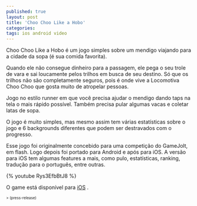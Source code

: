 ```yaml
---
published: true
layout: post
title: 'Choo Choo Like a Hobo'
categories: 
tags: ios android video
---
```


 
Choo Choo Like a Hobo &#233; um jogo simples sobre um mendigo viajando para a cidade da sopa (&#233; sua comida favorita).
 
Quando ele n&#227;o consegue dinheiro para a passagem, ele pega o seu trole de vara e sai loucamente pelos trilhos em busca de seu destino. S&#243; que os trilhos n&#227;o s&#227;o completamente seguros, pois &#233; onde vive a Locomotiva Choo Choo que gosta muito de atropelar pessoas.
 

 
Jogo no estilo runner em que voc&#234; precisa ajudar o mendigo dando taps na tela o mais r&#225;pido poss&#237;vel. Tamb&#233;m precisa pular algumas vacas e coletar latas de sopa.
 
O jogo &#233; muito simples, mas mesmo assim tem v&#225;rias estat&#237;sticas sobre o jogo e 6 backgrounds diferentes que podem ser destravados com o progresso.
 
Esse jogo foi originalmente concebido para uma competi&#231;&#227;o do GameJolt, em flash. Logo depois foi portado para Android e ap&#243;s para iOS. A vers&#227;o para iOS tem algumas features a mais, como pulo, estat&#237;sticas, ranking, tradu&#231;&#227;o para o portugu&#234;s, entre outras.
 
{% youtube Rys3EfbBtJ8 %}
 
O game est&#225; dispon&#237;vel para <a href="https://itunes.apple.com/us/app/id688813921?mt=8&ign-mpt=uo%3D4" target="_blank">iOS</a>
.
 
<span style="font-size: x-small;">> (press-release)</span>
